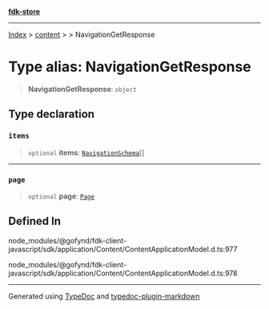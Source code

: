 [**fdk-store**](../../../README.md)
***

[Index](../../../API.md) > [content](../../README.md) > [<internal>](../README.md) > NavigationGetResponse

# Type alias: NavigationGetResponse

> **NavigationGetResponse**: `object`

## Type declaration

### `items`

> `optional` **items**: [`NavigationSchema`](type-alias.NavigationSchema.md)[]

***

### `page`

> `optional` **page**: [`Page`](type-alias.Page.md)

## Defined In

node\_modules/@gofynd/fdk-client-javascript/sdk/application/Content/ContentApplicationModel.d.ts:977

node\_modules/@gofynd/fdk-client-javascript/sdk/application/Content/ContentApplicationModel.d.ts:978

***
Generated using [TypeDoc](https://typedoc.org/) and [typedoc-plugin-markdown](https://www.npmjs.com/package/typedoc-plugin-markdown)
